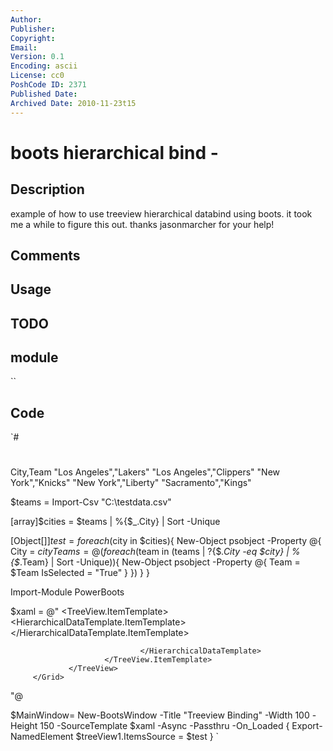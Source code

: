 ```yaml
---
Author: 
Publisher: 
Copyright: 
Email: 
Version: 0.1
Encoding: ascii
License: cc0
PoshCode ID: 2371
Published Date: 
Archived Date: 2010-11-23t15
---
```


# boots hierarchical bind - 

## Description

example of how to use treeview hierarchical databind using boots. it took me a while to figure this out. thanks jasonmarcher for your help!

## Comments



## Usage



## TODO



## module

``

## Code

`#
 #
 
 
 City,Team
 "Los Angeles","Lakers"
 "Los Angeles","Clippers"
 "New York","Knicks"
 "New York","Liberty"
 "Sacramento","Kings"
  
  
 $teams = Import-Csv "C:\testdata.csv"
 
 
 [array]$cities = $teams | %{$_.City} | Sort -Unique
 
 
 [Object[]]$test = foreach ($city in $cities){
         New-Object psobject -Property @{
                 City = $city
                 Teams = @(foreach($team in $($teams | ?{$_.City -eq $city} | %{$_.Team} | Sort -Unique)){
                         New-Object psobject -Property @{
                         Team = $Team
                         IsSelected = "True"
                         }
                 })
         }
 }
  
 Import-Module PowerBoots
 
 $xaml = @"
 <Window
         xmlns="http://schemas.microsoft.com/winfx/2006/xaml/presentation"
         xmlns:x="http://schemas.microsoft.com/winfx/2006/xaml"
         x:Name="Window">
         <Grid>
                 <TreeView Name="treeview1">
                         <TreeView.ItemTemplate>
                                 <HierarchicalDataTemplate ItemsSource="{Binding Teams}">
                                         <TextBlock Foreground="Green" Text="{Binding City}" />
                                         <HierarchicalDataTemplate.ItemTemplate>
                                                 <DataTemplate>
                                                         <StackPanel Orientation="Horizontal">
                                                                 <TextBlock Text="{Binding Team}" />
                                                                 <CheckBox IsChecked="{Binding IsSelected}" IsEnabled="False"/>
                                                         </StackPanel>
                                                 </DataTemplate>
                                         </HierarchicalDataTemplate.ItemTemplate>
                                   
                                 </HierarchicalDataTemplate>
                         </TreeView.ItemTemplate>
                 </TreeView>
         </Grid>
 </Window>
 "@
  
 $MainWindow= New-BootsWindow -Title "Treeview Binding" -Width 100 -Height 150 -SourceTemplate $xaml -Async -Passthru -On_Loaded {
         Export-NamedElement
         $treeView1.ItemsSource = $test
 }
`

